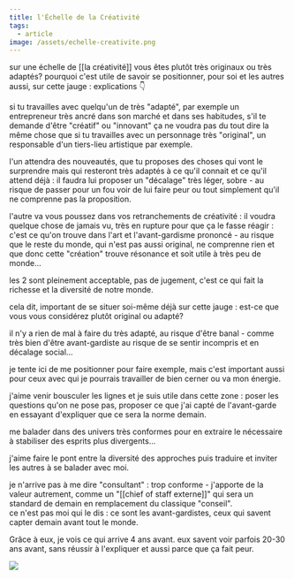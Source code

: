 ```yaml
---
title: l'Échelle de la Créativité
tags:
  - article
image: /assets/echelle-creativite.png
---
```

sur une échelle de [[la créativité]] vous êtes plutôt très originaux ou très adaptés? pourquoi c'est utile de savoir se positionner, pour soi et les autres aussi, sur cette jauge : explications 👇  
  
si tu travailles avec quelqu'un de très "adapté", par exemple un entrepreneur très ancré dans son marché et dans ses habitudes, s'il te demande d'être "créatif" ou "innovant" ça ne voudra pas du tout dire la même chose que si tu travailles avec un personnage très "original", un responsable d'un tiers-lieu artistique par exemple.  
  
l'un attendra des nouveautés, que tu proposes des choses qui vont le surprendre mais qui resteront très adaptés à ce qu'il connait et ce qu'il attend déjà : il faudra lui proposer un "décalage" très léger, sobre - au risque de passer pour un fou voir de lui faire peur ou tout simplement qu'il ne comprenne pas la proposition.  
  
l'autre va vous poussez dans vos retranchements de créativité : il voudra quelque chose de jamais vu, très en rupture pour que ça le fasse réagir : c'est ce qu'on trouve dans l'art et l'avant-gardisme prononcé - au risque que le reste du monde, qui n'est pas aussi original, ne comprenne rien et que donc cette "création" trouve résonance et soit utile à très peu de monde...  
  
les 2 sont pleinement acceptable, pas de jugement, c'est ce qui fait la richesse et la diversité de notre monde.  
  
cela dit, important de se situer soi-même déjà sur cette jauge : est-ce que vous vous considérez plutôt original ou adapté?  
  
il n'y a rien de mal à faire du très adapté, au risque d'être banal - comme très bien d'être avant-gardiste au risque de se sentir incompris et en décalage social...  
  
je tente ici de me positionner pour faire exemple, mais c'est important aussi pour ceux avec qui je pourrais travailler de bien cerner ou va mon énergie.  
  
j'aime venir bousculer les lignes et je suis utile dans cette zone : poser les questions qu'on ne pose pas, proposer ce que j'ai capté de l'avant-garde en essayant d'expliquer que ce sera la norme demain.
  
me balader dans des univers très conformes pour en extraire le nécessaire à stabiliser des esprits plus divergents...  
  
j'aime faire le pont entre la diversité des approches puis traduire et inviter les autres à se balader avec moi.  
  
je n'arrive pas à me dire "consultant" : trop conforme - j'apporte de la valeur autrement, comme un "[[chief of staff externe]]" qui sera un standard de demain en remplacement du classique "conseil".  
ce n'est pas moi qui le dis : ce sont les avant-gardistes, ceux qui savent capter demain avant tout le monde.  
  
Grâce à eux, je vois ce qui arrive 4 ans avant. eux savent voir parfois 20-30 ans avant, sans réussir à l'expliquer et aussi parce que ça fait peur.

![]({{page.image}})